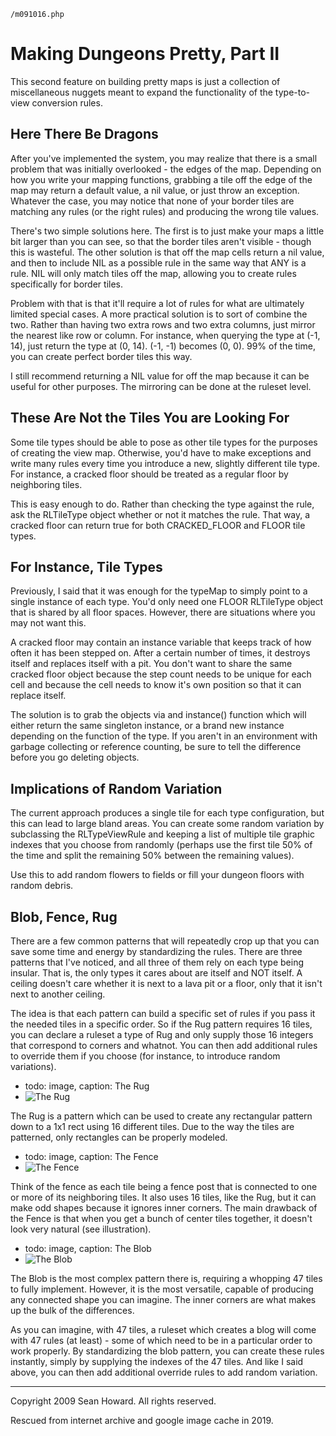 `/m091016.php`
# Making Dungeons Pretty, Part II
This second feature on building pretty maps is just a collection of miscellaneous nuggets meant to expand the functionality of the type-to-view conversion rules. 

## Here There Be Dragons
After you've implemented the system, you may realize that there is a small problem that was initially overlooked - the edges of the map. Depending on how you write your mapping functions, grabbing a tile off the edge of the map may return a default value, a nil value, or just throw an exception. Whatever the case, you may notice that none of your border tiles are matching any rules (or the right rules) and producing the wrong tile values.

There's two simple solutions here. The first is to just make your maps a little bit larger than you can see, so that the border tiles aren't visible - though this is wasteful. The other solution is that off the map cells return a nil value, and then to include NIL as a possible rule in the same way that ANY is a rule. NIL will only match tiles off the map, allowing you to create rules specifically for border tiles.

Problem with that is that it'll require a lot of rules for what are ultimately limited special cases. A more practical solution is to sort of combine the two. Rather than having two extra rows and two extra columns, just mirror the nearest like row or column. For instance, when querying the type at (-1, 14), just return the type at (0, 14). (-1, -1) becomes (0, 0). 99% of the time, you can create perfect border tiles this way.

I still recommend returning a NIL value for off the map because it can be useful for other purposes. The mirroring can be done at the ruleset level. 

## These Are Not the Tiles You are Looking For
Some tile types should be able to pose as other tile types for the purposes of creating the view map. Otherwise, you'd have to make exceptions and write many rules every time you introduce a new, slightly different tile type. For instance, a cracked floor should be treated as a regular floor by neighboring tiles.

This is easy enough to do. Rather than checking the type against the rule, ask the RLTileType object whether or not it matches the rule. That way, a cracked floor can return true for both CRACKED_FLOOR and FLOOR tile types. 

## For Instance, Tile Types
Previously, I said that it was enough for the typeMap to simply point to a single instance of each type. You'd only need one FLOOR RLTileType object that is shared by all floor spaces. However, there are situations where you may not want this.

A cracked floor may contain an instance variable that keeps track of how often it has been stepped on. After a certain number of times, it destroys itself and replaces itself with a pit. You don't want to share the same cracked floor object because the step count needs to be unique for each cell and because the cell needs to know it's own position so that it can replace itself.

The solution is to grab the objects via and instance() function which will either return the same singleton instance, or a brand new instance depending on the function of the type. If you aren't in an environment with garbage collecting or reference counting, be sure to tell the difference before you go deleting objects. 

## Implications of Random Variation
The current approach produces a single tile for each type configuration, but this can lead to large bland areas. You can create some random variation by subclassing the RLTypeViewRule and keeping a list of multiple tile graphic indexes that you choose from randomly (perhaps use the first tile 50% of the time and split the remaining 50% between the remaining values).

Use this to add random flowers to fields or fill your dungeon floors with random debris. 

## Blob, Fence, Rug
There are a few common patterns that will repeatedly crop up that you can save some time and energy by standardizing the rules. There are three patterns that I've noticed, and all three of them rely on each type being insular. That is, the only types it cares about are itself and NOT itself. A ceiling doesn't care whether it is next to a lava pit or a floor, only that it isn't next to another ceiling.

The idea is that each pattern can build a specific set of rules if you pass it the needed tiles in a specific order. So if the Rug pattern requires 16 tiles, you can declare a ruleset a type of Rug and only supply those 16 integers that correspond to corners and whatnot. You can then add additional rules to override them if you choose (for instance, to introduce random variations). 

- todo: image, caption: The Rug
- ![The Rug](https://phoebe-g.github.io/mapmaker-musings/images/rug-325%C3%97155.jpg)

 The Rug is a pattern which can be used to create any rectangular pattern down to a 1x1 rect using 16 different tiles. Due to the way the tiles are patterned, only rectangles can be properly modeled. 

- todo: image, caption: The Fence
- ![The Fence](https://phoebe-g.github.io/mapmaker-musings/images/fence-301%C3%97167.png)

 Think of the fence as each tile being a fence post that is connected to one or more of its neighboring tiles. It also uses 16 tiles, like the Rug, but it can make odd shapes because it ignores inner corners. The main drawback of the Fence is that when you get a bunch of center tiles together, it doesn't look very natural (see illustration). 

- todo: image, caption: The Blob
- ![The Blob](https://phoebe-g.github.io/mapmaker-musings/images/blob-370%C3%97136.png)

The Blob is the most complex pattern there is, requiring a whopping 47 tiles to fully implement. However, it is the most versatile, capable of producing any connected shape you can imagine. The inner corners are what makes up the bulk of the differences.

As you can imagine, with 47 tiles, a ruleset which creates a blog will come with 47 rules (at least) - some of which need to be in a particular order to work properly. By standardizing the blob pattern, you can create these rules instantly, simply by supplying the indexes of the 47 tiles. And like I said above, you can then add additional override rules to add random variation. 

----

Copyright 2009 Sean Howard. All rights reserved.

Rescued from internet archive and google image cache in 2019.
